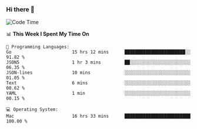 ### Hi there 👋

<!--
**CrazyCollin/crazycollin** is a ✨ _special_ ✨ repository because its `README.md` (this file) appears on your GitHub profile.

Here are some ideas to get you started:

- 🔭 I’m currently working on ...
- 🌱 I’m currently learning ...
- 👯 I’m looking to collaborate on ...
- 🤔 I’m looking for help with ...
- 💬 Ask me about ...
- 📫 How to reach me: ...
- 😄 Pronouns: ...
- ⚡ Fun fact: ...
-->

<!--START_SECTION:waka-->
![Code Time](http://img.shields.io/badge/Code%20Time-5%2C532%20hrs%2018%20mins-blue)

📊 **This Week I Spent My Time On** 

```text
💬 Programming Languages: 
Go                       15 hrs 12 mins      ███████████████████████░░   91.82 % 
JSON5                    1 hr 3 mins         ██░░░░░░░░░░░░░░░░░░░░░░░   06.35 % 
JSON-lines               10 mins             ░░░░░░░░░░░░░░░░░░░░░░░░░   01.05 % 
Text                     6 mins              ░░░░░░░░░░░░░░░░░░░░░░░░░   00.62 % 
YAML                     1 min               ░░░░░░░░░░░░░░░░░░░░░░░░░   00.15 % 

💻 Operating System: 
Mac                      16 hrs 33 mins      █████████████████████████   100.00 % 
```


<!--END_SECTION:waka-->
